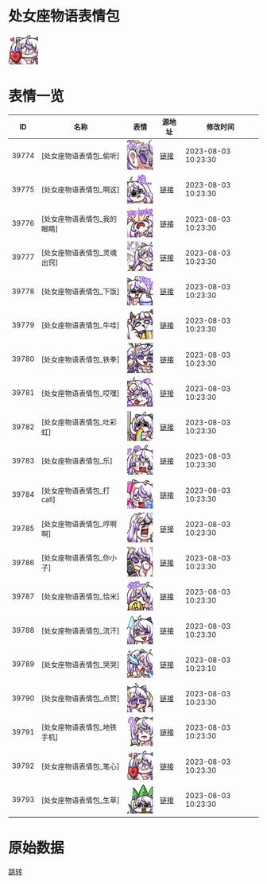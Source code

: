 # 处女座物语表情包

<img src="./cover.png" height="60" alt="cover" />

# 表情一览

|ID|名称|表情|源地址|修改时间|
|----|----|----|----|----|
|39774|[处女座物语表情包_偷听]|<img src="./pic/039774_%5B处女座物语表情包_偷听%5D.png" height="60" alt="偷听"/>|[链接](https://i0.hdslb.com/bfs/garb/14dbd0eb3dffe7f161310aaddd930e16ebe92f81.png)|2023-08-03 10:23:30|
|39775|[处女座物语表情包_啊这]|<img src="./pic/039775_%5B处女座物语表情包_啊这%5D.png" height="60" alt="啊这"/>|[链接](https://i0.hdslb.com/bfs/garb/66dcbfda9de2d939c27b734321f6755d70e0fa0c.png)|2023-08-03 10:23:30|
|39776|[处女座物语表情包_我的眼睛]|<img src="./pic/039776_%5B处女座物语表情包_我的眼睛%5D.png" height="60" alt="我的眼睛"/>|[链接](https://i0.hdslb.com/bfs/garb/a78c88a841284c172ada754e145bae3433d13e6b.png)|2023-08-03 10:23:30|
|39777|[处女座物语表情包_灵魂出窍]|<img src="./pic/039777_%5B处女座物语表情包_灵魂出窍%5D.png" height="60" alt="灵魂出窍"/>|[链接](https://i0.hdslb.com/bfs/garb/54e0da48ef9e74f79fb7fda313b8f89719a25dff.png)|2023-08-03 10:23:30|
|39778|[处女座物语表情包_下饭]|<img src="./pic/039778_%5B处女座物语表情包_下饭%5D.png" height="60" alt="下饭"/>|[链接](https://i0.hdslb.com/bfs/garb/65cb5857c558cbcab1b197c099d3616eeba65dcb.png)|2023-08-03 10:23:30|
|39779|[处女座物语表情包_牛哇]|<img src="./pic/039779_%5B处女座物语表情包_牛哇%5D.png" height="60" alt="牛哇"/>|[链接](https://i0.hdslb.com/bfs/garb/404592ed49f693b72f012c049db698b78f39eb1c.png)|2023-08-03 10:23:30|
|39780|[处女座物语表情包_铁拳]|<img src="./pic/039780_%5B处女座物语表情包_铁拳%5D.png" height="60" alt="铁拳"/>|[链接](https://i0.hdslb.com/bfs/garb/9ed29b752504e07a1e09a927e561f8af931dd43a.png)|2023-08-03 10:23:30|
|39781|[处女座物语表情包_哎嘿]|<img src="./pic/039781_%5B处女座物语表情包_哎嘿%5D.png" height="60" alt="哎嘿"/>|[链接](https://i0.hdslb.com/bfs/garb/5a9d895e6d3a49010be759306140c6d537e3bb8a.png)|2023-08-03 10:23:30|
|39782|[处女座物语表情包_吐彩虹]|<img src="./pic/039782_%5B处女座物语表情包_吐彩虹%5D.png" height="60" alt="吐彩虹"/>|[链接](https://i0.hdslb.com/bfs/garb/114f42e5e5a5466da1d75dee78990f38f64831ce.png)|2023-08-03 10:23:30|
|39783|[处女座物语表情包_乐]|<img src="./pic/039783_%5B处女座物语表情包_乐%5D.png" height="60" alt="乐"/>|[链接](https://i0.hdslb.com/bfs/garb/22ce2d07b519c1f15bb1a4b1c66f77e8c312f0ff.png)|2023-08-03 10:23:30|
|39784|[处女座物语表情包_打call]|<img src="./pic/039784_%5B处女座物语表情包_打call%5D.png" height="60" alt="打call"/>|[链接](https://i0.hdslb.com/bfs/garb/57bd659dac83ebbf1e545b0c8dd370f9f444b6e3.png)|2023-08-03 10:23:30|
|39785|[处女座物语表情包_哼啊啊]|<img src="./pic/039785_%5B处女座物语表情包_哼啊啊%5D.png" height="60" alt="哼啊啊"/>|[链接](https://i0.hdslb.com/bfs/garb/f3b99fc7880376379cd6c0084910762d379b7678.png)|2023-08-03 10:23:30|
|39786|[处女座物语表情包_你小子]|<img src="./pic/039786_%5B处女座物语表情包_你小子%5D.png" height="60" alt="你小子"/>|[链接](https://i0.hdslb.com/bfs/garb/5d806130a2564587ab268c3dce1ce8d5cbeefcd3.png)|2023-08-03 10:23:30|
|39787|[处女座物语表情包_恰米]|<img src="./pic/039787_%5B处女座物语表情包_恰米%5D.png" height="60" alt="恰米"/>|[链接](https://i0.hdslb.com/bfs/garb/8316b98188159004b27c68d4447e824e7bd7b865.png)|2023-08-03 10:23:30|
|39788|[处女座物语表情包_流汗]|<img src="./pic/039788_%5B处女座物语表情包_流汗%5D.png" height="60" alt="流汗"/>|[链接](https://i0.hdslb.com/bfs/garb/10f0d8b88cc62b6d691b25c4fd71a952d821e66a.png)|2023-08-03 10:23:30|
|39789|[处女座物语表情包_哭哭]|<img src="./pic/039789_%5B处女座物语表情包_哭哭%5D.png" height="60" alt="哭哭"/>|[链接](https://i0.hdslb.com/bfs/garb/498117f1f4dd21b746c0b739fe0ba7d7d8a74960.png)|2023-08-03 10:23:10|
|39790|[处女座物语表情包_点赞]|<img src="./pic/039790_%5B处女座物语表情包_点赞%5D.png" height="60" alt="点赞"/>|[链接](https://i0.hdslb.com/bfs/garb/bf4f1d4f3396e8f721b813fab29314cd52152377.png)|2023-08-03 10:23:30|
|39791|[处女座物语表情包_地铁手机]|<img src="./pic/039791_%5B处女座物语表情包_地铁手机%5D.png" height="60" alt="地铁手机"/>|[链接](https://i0.hdslb.com/bfs/garb/02c80065f10298305fe74a3a1cde91456630cd72.png)|2023-08-03 10:23:30|
|39792|[处女座物语表情包_笔心]|<img src="./pic/039792_%5B处女座物语表情包_笔心%5D.png" height="60" alt="笔心"/>|[链接](https://i0.hdslb.com/bfs/garb/d9b5ae9eca802f1d97095d8fb14c82cbe7e685be.png)|2023-08-03 10:23:30|
|39793|[处女座物语表情包_生草]|<img src="./pic/039793_%5B处女座物语表情包_生草%5D.png" height="60" alt="生草"/>|[链接](https://i0.hdslb.com/bfs/garb/29f1c074d1126eba8f5df51abb36d6295b8c084c.png)|2023-08-03 10:23:30|

# 原始数据

[跳转](./raw.json)


